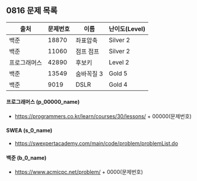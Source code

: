 
## 0816 문제 목록


| 출처         | 문제번호 | 이름       | 난이도(Level) |
| ------------ | -------- | ---------- | ------------- |
| 백준         | 18870    | 좌표압축   | Silver 2      |
| 백준         | 11060    | 점프 점프  | Silver 2      |
| 프로그래머스 | 42890    | 후보키     | Level 2       |
| 백준         | 13549    | 숨바꼭질 3 | Gold 5        |
| 백준         | 9019     | DSLR       | Gold 4        |



#### 프로그래머스 (p_00000_name)

- https://programmers.co.kr/learn/courses/30/lessons/ + 00000(문제번호)

#### SWEA (s_0_name)

- https://swexpertacademy.com/main/code/problem/problemList.do

#### 백준 (b_0_name)

- https://www.acmicpc.net/problem/ + 0000(문제번호)

